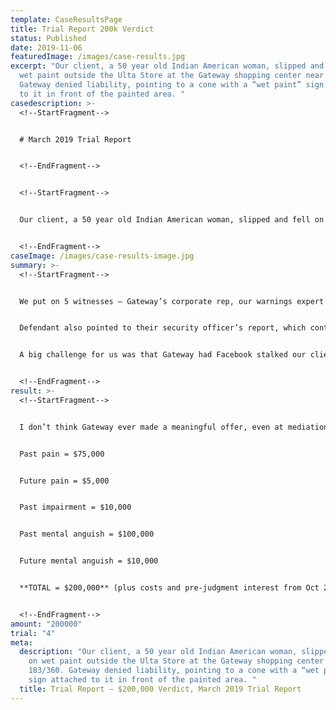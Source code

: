 ```yaml
---
template: CaseResultsPage
title: Trial Report 200k Verdict
status: Published
date: 2019-11-06
featuredImage: /images/case-results.jpg
excerpt: "Our client, a 50 year old Indian American woman, slipped and fell on
  wet paint outside the Ulta Store at the Gateway shopping center near 183/360.
  Gateway denied liability, pointing to a cone with a “wet paint” sign attached
  to it in front of the painted area. "
casedescription: >-
  <!--StartFragment-->


  # March 2019 Trial Report


  <!--EndFragment-->


  <!--StartFragment-->


  Our client, a 50 year old Indian American woman, slipped and fell on wet paint outside the Ulta Store at the Gateway shopping center near 183/360. Gateway denied liability, pointing to a cone with a “wet paint” sign attached to it in front of the painted area. Our client testified the cone was off to the side when she approached so that she didn’t see it, as she was looking forward and toward the store doors and with a truck blocking her view to the right. As a result of the fall, she had a broken nose (required a nose reduction), a laceration on her forehead that required 8 stitches (and which has left a permanent, though now less noticeable, scar), a temporary injury to her larynx which made her lose her voice for 2 days and was painful for several more, etc. EMS called. No Dx of TBI or concussion, though she definitely exhibited symptoms for several months.


  <!--EndFragment-->
caseImage: /images/case-results-image.jpg
summary: >-
  <!--StartFragment-->


  We put on 5 witnesses – Gateway’s corporate rep, our warnings expert Dr. Gary Nelson, our client’s dance instructor, and then our client and her husband. Gateway steadfastly held that it was our client’s fault, although the evidence showed their guy painted the step around the time the stores opened and not before (although he had punched in at 7 a.m. that day). They literally argued “wet paint is wet.” We argued a single cone in the wrong place was not adequate — and there was no excuse why Gateway could not have put out additional cones or used caution tape.


  Defendant also pointed to their security officer’s report, which contained 3 photos of where the cone was placed after the fall. Unfortunately for us, all the photos were bad for us in that the cone was where it should have been, so we had to rely on our client’s testimony that it was not in that spot when she fell. The good news was that Gateway had to admit they had no pre-fall pictures, and the evidence showed 2 of the 3 photos were taken by our client’s husband and not their guy (even though the report claimed all 3 were taken by their guy). The third photo, which was taken by their guy, did not have a time stamp and we argued it was a CYA photo taken after the fact.


  A big challenge for us was that Gateway had Facebook stalked our client, pulling up various pictures of her smiling months after the accident, as well as some pictures of her dancing at community events in late 2018. We were able to take the sting out of a lot of those by using those same pictures with her dance instructor and her husband, each of which could provide context and a reasonable explanation (distinguishing her pre-fall and post-fall level of fitness and ability, the fact that our client was smiling at her daughter’s graduation a month after the fall doesn’t mean she wasn’t injured, etc.) before Gateway could pull a “gotcha” on our client on cross. Gateway also tried to make a big deal about the fact that our client has taken several international trips with her husband and kids, but our client and her husband came across as sincere about not wanting to “put life on hold” because of an injury, especially when it comes to spending time with family.


  <!--EndFragment-->
result: >-
  <!--StartFragment-->


  I don’t think Gateway ever made a meaningful offer, even at mediation, as they did not accept the mediator’s proposal of $20k (which the client accepted). Oops. At trial, they argued our client was at least 70% at fault, and if anything, her damages should be valued at $2.5k for past pain, $1k for future pain, and $1k for her past scar (zero for everything else). The jury disagreed:


  Past pain = $75,000


  Future pain = $5,000


  Past impairment = $10,000


  Past mental anguish = $100,000


  Future mental anguish = $10,000


  **TOTAL = $200,000** (plus costs and pre-judgment interest from Oct 2016).


  <!--EndFragment-->
amount: "200000"
trial: "4"
meta:
  description: "Our client, a 50 year old Indian American woman, slipped and fell
    on wet paint outside the Ulta Store at the Gateway shopping center near
    183/360. Gateway denied liability, pointing to a cone with a “wet paint”
    sign attached to it in front of the painted area. "
  title: Trial Report – $200,000 Verdict, March 2019 Trial Report
---
```

